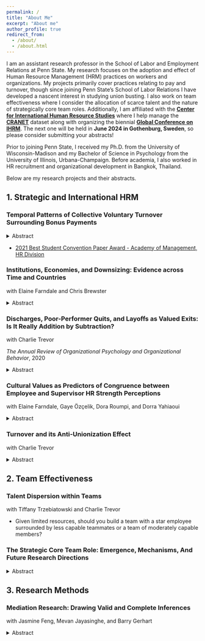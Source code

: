 ```yaml
---
permalink: /
title: "About Me"
excerpt: "About me"
author_profile: true
redirect_from: 
  - /about/
  - /about.html
---
```


I am an assistant research professor in the School of Labor and Employment Relations at Penn State. My research focuses on the adoption and effect of Human Resource Management (HRM) practices on workers and organizations. My projects primarily cover practices relating to pay and turnover, though since joining Penn State’s School of Labor Relations I have developed a nascent interest in studying union busting. I also work on team effectiveness where I consider the allocation of scarce talent and the nature of strategically core team roles. Additionally, I am affiliated with the [**Center for International Human Resource Studies**](https://ler.la.psu.edu/cihrs/) where I help manage the [**CRANET**](https://cranet.la.psu.edu/) dataset along with organizing the biennial [**Global Conference on IHRM**](https://ler.la.psu.edu/cihrs/ihrmconference/). The next one will be held in **June 2024 in Gothenburg, Sweden**, so please consider submitting your abstracts!

Prior to joining Penn State, I received my Ph.D. from the University of Wisconsin-Madison and my Bachelor of Science in Psychology from the University of Illinois, Urbana-Champaign. Before academia, I also worked in HR recruitment and organizational development in Bangkok, Thailand.

Below are my research projects and their abstracts.

## 1. Strategic and International HRM
### Temporal Patterns of Collective Voluntary Turnover Surrounding Bonus Payments
<details>
	<summary>Abstract</summary>
		
The relationship between bonuses and voluntary turnover is far from simple because not only do bonuses influence the likelihood of turnover occurring, but also the timing at which they occur. Conventional beliefs suggest that bonuses help reduce the level of voluntary turnover; however, there are theoretical bases suggesting that such behaviors may simply be delayed, only to reemerge en masse. The current study investigates voluntary turnover patterns surrounding multiple bonus pay periods in a call center context where some workers receive annual bonuses while others do not. This creates an opportunity for a quasi-experimental research design with enhanced degree of internal validity. Consistent the temporal discounting framework, results from interrupted time-series analyses show that voluntary turnover decreases as bonus payout approaches and that turnover increases significantly post-bonus. Thus, the timing of bonus pay and its relationship with outcomes of interests should be carefully considered when designing compensation schemes.

</details>

-	[2021 Best Student Convention Paper Award - Academy of Management, HR Division](https://hr.aom.org/awards/previous-award-winners)

### Institutions, Economies, and Downsizing: Evidence across Time and Countries
with Elaine Farndale and Chris Brewster
<details>
	<summary>Abstract</summary>

Downsizing is a legitimate yet disruptive human resource management (HRM) practice that organisations can activate when costs need to be cut. We adopt an institutionalist lens to explore how both legislative and economic forces combine to shape organisations’ adoption of employee downsizing practices. Using multilevel mixed-effects ordered probit regression, we analyse survey data on HRM practices from 29 countries and four rounds of research data spanning seventeen years. The findings indicate that variations in downsizing practices can be partly explained by differences in national legal institutions as well as by prevailing economic conditions. Importantly, we also find that constraints imposed by national regulatory institutions may be relaxed during periods of crises. We theorise the interaction of coercive, mimetic and normative isomorphic effects to understand how organisational operating contexts are not fixed and organisational constraints can vary over time.

 </details>

### Discharges, Poor-Performer Quits, and Layoffs as Valued Exits: Is It Really Addition by Subtraction?
with Charlie Trevor

*The Annual Review of Organizational Psychology and Organizational Behavior*, 2020

<details>
	<summary>Abstract</summary>

We contend that a variety of types of employee exits from the firm are presumed to be a net positive and are thus valued by management, resulting in a potentially important new way to think about these leavers. For each of three valued exit (VE) types (discharges, poor-performer quits, and layoffs) we examine incidence, construct similarities and differences, and antecedents. We also summarize and critique the literature on VE consequences for the organization. In doing so we discuss how an underlying tension must accompany the analysis of VEs. Specifically, the intuitive notion of addition by subtraction must be considered relative to important contextual considerations and to evidence that the operational disruption created by VE departures may at times mitigate or even outweigh the VE benefits. Underlying our analysis is the stipulation that the formal consideration of VEs is in its infancy and is thus laden with conceptual and methodological challenges that scholars must address if we are to benefit from this new approach to employee exits from the firm.

 </details>

### Cultural Values as Predictors of Congruence between Employee and Supervisor HR Strength Perceptions
with Elaine Farndale, Gaye Özçelik, Dora Roumpi, and Dorra Yahiaoui
<details>
	<summary>Abstract</summary>

Since employee perceptions of human resource management (HRM) can differ from their manager’s perception, it is important to study both sources of perceptions along with their degree of congruency. While countless studies exist on the role of congruency as predictors of employee attitudes and behaviors, few have been conducted on congruence as outcomes in general. Furthermore, none has examined the antecedents of congruency in perceptions of HRM. We overcame fundamental limitations of congruence research by using a novel methodological approach: the Directional and Nondirectional Differences (DNDD) framework. The current study contributes to the HRM process literature by exploring the antecedents of congruence between employee and supervisor perceptions of “strength” in the HRM system. Incorporating data from 786 employees and 244 supervisors across six countries, our results provide nuanced insight into the nature of congruency between employee and supervisor perceptions of HR strength. Specifically, we showed how the level of agreement between these two perceptions as well as their shared and unique variations can be predicted based on the cultural values of employees.

 </details>

### Turnover and its Anti-Unionization Effect
with Charlie Trevor
<details>
	<summary>Abstract</summary>

 Previous research clearly documents the role of unions in reducing employee turnover through mechanisms such as higher pay, formalized grievance processes, and improved job security. The current study takes an alternative causal perspective on the two fundamental constructs by examining how employee turnover might subvert the formation of unions in the first place. This counterintuitive relationship has not yet been examined in the extant literature. Such omission is not surprising, given that the idea that a company would purposefully engage in an HRM strategy that drives up turnover rate ostensibly contradicts the position that companies can try to substitute for unions by cultivating amicable employee relations that would normally reduce turnover. Moreover, meta-analytic evidence has largely shown that collective turnover is negatively associated with firm performance due to the operational disruption caused by the depletion of both human and social capital. Given such well-established deleterious effects, it seems, at least on the surface, that choosing to pursue the strategy of inducing collective turnover in order to impede unionization would be cutting off one's nose to spite one's face.
Yet, there is some sentiment that a high-turnover environment is problematic for union organizing. Support for the union must be developed, which takes time. Continual employee churn and an abundance of newcomers as replacements undermine this initiative through lost votes and wasted resources. As labor organizer Joshua Brewer puts it, “You’ll never deep-organize a workplace that has 100% turnover. You’ll just chase your tail.” Meanwhile, high-profile organizational leaders take a decidedly anti-union stance. For example, Starbucks CEO Howard Schultz has referred to unions as “a new outside force that’s trying desperately trying to disrupt our company” and Amazon CEO Andy Jassy views unions as an impediment to efficiency due to them being “much slower and much more bureaucratic.” Given this rhetoric, might facilitating Brewer’s “tail-chasing” be strategically appealing to firms? If encouraging employee turnover, or at least creating HRM systems that precipitate it, actually inhibits the creation of bargaining units, establishing that relationship would have important, and arguably novel, implications for union organizing, union avoidance, and broader HRM strategy. Our aim is to begin to explore this intriguing possibility.  

 </details>

## 2. Team Effectiveness
### Talent Dispersion within Teams
with Tiffany Trzebiatowski and Charlie Trevor
- Given limited resources, should you build a team with a star employee surrounded by less capable teammates or a team of moderately capable members?

### The Strategic Core Team Role: Emergence, Mechanisms, And Future Research Directions
<details>
	<summary>Abstract</summary>

Humphrey, Morgeson, & Mannor, (2009) advanced our understanding of team composition by showing how attributes of strategic core team members exert outsized influence on team effectiveness compared to the those of less-core members. Since then, the number of works on the strategic core has risen steadily, but the theoretical explication of the construct has remained rudimentary. Some scholars have treated the strategic core interchangeably with related concepts like social network cores, thereby potentially contributing to construct contamination. Further, what remains unexplored are the questions of how the strategic core roles come about, which team members are more or less likely to occupy these roles, and what is the mechanism underlying the strategic core’s influence. Thus, the goal of this article is to: (1) extend the work of Humphrey et al. (2009) by comparing the strategic core with other related constructs, (2) present two ways in which the strategic core role can emerge, (3) use the ability-motivation-opportunity framework to explain how and why the strategic core wields outsized influence over team effectiveness, and (4) offer a series of theoretical and empirical suggestions for future research.

 </details>
 
## 3. Research Methods
### Mediation Research: Drawing Valid and Complete Inferences
with Jasmine Feng, Mevan Jayasinghe, and Barry Gerhart
<details>
	<summary>Abstract</summary>

Mediation research is indispensable in drawing valid causal inferences and thus in providing a sound basis for policy decisions pertaining to personnel psychology and beyond. However, our comprehensive review shows that current mediation research has serious deficiencies that frequently result in incomplete, or worse, invalid conclusions and policy recommendations. The most fundamental problem in mediation research is the prevalent exclusive focus on the indirect effect (and its statistical significance), while ignoring the direct and/or total effect. This problem is most serious when mediation is inconsistent (the sign of the direct effect is opposite to that of the indirect effect), which we find is common (but almost always ignored), occurring in about one-quarter of mediation studies. Focusing only on the indirect effect is especially problematic in inconsistent mediation when the direct effect is larger than the indirect effect, resulting in the total effect and indirect effect having opposite signs. Even when mediation is consistent, a sole focus on the indirect effect fails to satisfy a fundamental effect size requirement unique to mediation research: the need to quantify the size of the indirect effect relative to the size of the total effect. We provide a set of recommendations to address these concerns and to improve mediation research going forward. One key recommendation is to report PM, as well as a form of PM, Absolute PM, that has been largely overlooked, but which our analyses demonstrate has crucial advantages (smaller sampling variability, robustness to inconsistent mediation) over the use of PM alone.

 </details>
